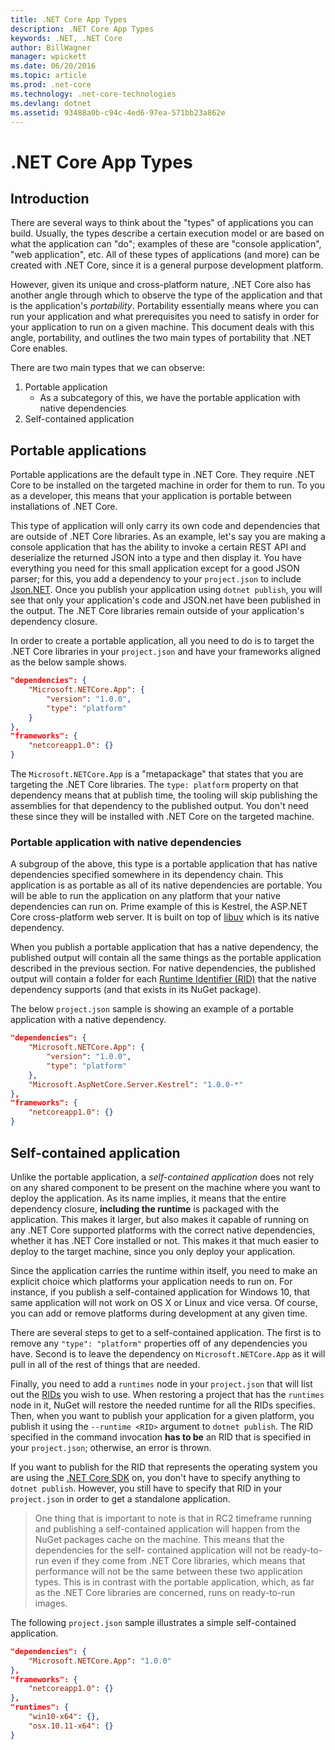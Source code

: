 ```yaml
---
title: .NET Core App Types
description: .NET Core App Types
keywords: .NET, .NET Core
author: BillWagner
manager: wpickett
ms.date: 06/20/2016
ms.topic: article
ms.prod: .net-core
ms.technology: .net-core-technologies
ms.devlang: dotnet
ms.assetid: 93488a0b-c94c-4ed6-97ea-571bb23a862e
---
```


.NET Core App Types
===================

## Introduction
There are several ways to think about the "types" of applications you can build. Usually, the types describe 
a certain execution model or are based on what the application can "do"; examples of these are "console application", 
"web application", etc. All of these types of applications (and more) can be created with .NET Core, since it is 
a general purpose development platform.

However, given its unique and cross-platform nature, .NET Core also has another angle through which to observe the type of the application 
and that is the application's *portability*. Portability essentially means where you can run your application and what 
prerequisites you need to satisfy in order for your application to run on a given machine.
This document deals with this angle, portability, and outlines the two main types of portability that .NET Core enables. 

There are two main types that we can observe: 

1. Portable application
    * As a subcategory of this, we have the portable application with native dependencies
2. Self-contained application

## Portable applications
Portable applications are the default type in .NET Core. They require .NET Core to be installed on the targeted machine 
in order for them to run. To you as a developer, this means that your application is portable between installations of 
.NET Core. 

This type of application will only carry its own code and dependencies that are outside of .NET Core libraries. 
As an example, let's say you are making a console application that has the ability to invoke a certain REST API 
and deserialize the returned JSON into a type and then display it. You have everything you need for this small 
application except for a good JSON parser; for this, you add a dependency to your `project.json` to include 
[Json.NET](https://www.nuget.org/packages/Newtonsoft.Json/). Once you publish your application using `dotnet publish`, 
you will see that only your application's code and JSON.net have been published in the output. 
The .NET Core libraries remain outside of your application's dependency closure. 

In order to create a portable application, all you need to do is to target the .NET Core libraries in your `project.json`
and have your frameworks aligned as the below sample shows. 

```json
"dependencies": {
    "Microsoft.NETCore.App": {  
        "version": "1.0.0",
        "type": "platform"
    }
},
"frameworks": {
    "netcoreapp1.0": {}
}
```

The `Microsoft.NETCore.App` is a "metapackage" that states that you are targeting the .NET Core libraries. The `type: platform` 
property on that dependency means that at publish time, the tooling will skip publishing the assemblies for that dependency 
to the published output. You don't need these since they will be installed with .NET Core on the targeted machine. 

### Portable application with native dependencies
A subgroup of the above, this type is a portable application that has native dependencies specified 
somewhere in its dependency chain. This application is as portable as all of its native dependencies 
are portable. You will be able to run the application on any platform that your native dependencies can 
run on. Prime example of this is Kestrel, the ASP.NET Core cross-platform web server. It is built on top of 
[libuv](https://github.com/libuv/libuv) which is its native dependency. 

When you publish a portable application that has a native dependency, the published output will contain 
all the same things as the portable application described in the previous section. For native dependencies, 
the published output will contain a folder for each [Runtime Identifier (RID)](#what-are-rids) that the native dependency supports 
(and that exists in its NuGet package). 

The below `project.json` sample is showing an example of a portable application with a native dependency. 

```json
"dependencies": {
    "Microsoft.NETCore.App": {  
        "version": "1.0.0",
        "type": "platform"
    },
    "Microsoft.AspNetCore.Server.Kestrel": "1.0.0-*"
},
"frameworks": {
    "netcoreapp1.0": {}
}
```

## Self-contained application
Unlike the portable application, a *self-contained application* does not rely on any shared component to 
be present on the machine where you want to deploy the application. As its name implies, it means that 
the entire dependency closure, **including the runtime** is packaged with the application. This makes 
it larger, but also makes it capable of running on any .NET Core supported platforms with the correct 
native dependencies, whether it has .NET Core installed or not. This makes it that much 
easier to deploy to the target machine, since you only deploy your application. 

Since the application carries the runtime within itself, you need to make an explicit choice which platforms your application 
needs to run on. For instance, if you publish a self-contained application for Windows 10, that same application will 
not work on OS X or Linux and vice versa. Of course, you can add or remove platforms during development at any given time. 

There are several steps to get to a self-contained application. The first is to remove any `"type": "platform"` properties 
off of any dependencies you have. Second is to leave the dependency on `Microsoft.NETCore.App` as it will pull in
all of the rest of things that are needed. 

Finally, you need to add a `runtimes` node in your `project.json` that will list out the 
[RIDs](rid-catalog.md#what-are-rids) you wish to use. When restoring a project that has the `runtimes` node in it, NuGet 
will restore the needed runtime for all the RIDs specifies. Then, when you want to publish your application for a given platform,
you publish it using the `--runtime <RID>` argument to `dotnet publish`. The RID specified in the 
command invocation **has to be** an RID that is specified in your `project.json`; otherwise, an error is thrown. 

If you want to publish for the RID that represents the operating system you are using the [.NET Core SDK](core-sdk/index.md) 
on, you don't have to specify anything to `dotnet publish`. However, you still have to specify that RID in your 
`project.json` in order to get a standalone application. 

> One thing that is important to note is that in RC2 timeframe running and publishing a self-contained 
> application will happen from the NuGet packages cache on the machine. This means that the dependencies for the self-
>contained application will not be ready-to-run even if they come from .NET Core libraries, which means that performance 
> will not be the same between these two application types. This is in contrast with the 
> portable application, which, as far as the .NET Core libraries are concerned, runs on ready-to-run images. 

The following `project.json` sample illustrates a simple self-contained application. 

```json
"dependencies": {
    "Microsoft.NETCore.App": "1.0.0"
},
"frameworks": {
    "netcoreapp1.0": {}
},
"runtimes": {
    "win10-x64": {},
    "osx.10.11-x64": {}
}
```

